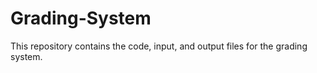 # Grading-System
This repository contains the code, input, and output files for the grading system.
